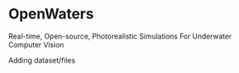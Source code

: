 # OpenWaters
Real-time, Open-source, Photorealistic Simulations For Underwater Computer Vision

Adding dataset/files
